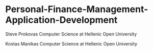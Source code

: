 # Personal-Finance-Management-Application-Development
Steve Prokovas Computer Science at Hellenic Open University

Kostas Manikas Computer Science at Hellenic Open University 
